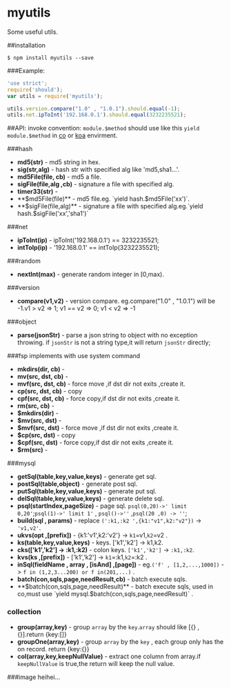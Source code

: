 myutils
=======

Some useful utils.

##installation
```
$ npm install myutils --save
```

###Example:
```js
'use strict';
require('should');
var utils = require('myutils');

utils.version.compare("1.0" , "1.0.1").should.equal(-1);
utils.net.ipToInt('192.168.0.1').should.equal(3232235521);
```

##API:
invoke convention: `module.$method` should use like this `yield module.$method` in [co](https://github.com/tj/co) or [koa](https://github.com/koajs/koa) envirment.

###hash
- **md5(str)** - md5 string in hex.
- **sig(str,alg)** - hash str with specified alg like 'md5,sha1...'.
- **md5File(file, cb)** - md5 a file.
- **sigFile(file,alg ,cb)** - signature a file with specified alg.
- **timer33(str)** - 
- **$md5File(file)** - md5 file.eg. `yield hash.$md5File('xx')`.
- **$sigFile(file,alg)** - signature a file with specified alg.eg.`yield hash.$sigFile('xx','sha1')`

###net
- **ipToInt(ip)** - ipToInt('192.168.0.1') ==  3232235521;
- **intToIp(ip)** - '192.168.0.1' ==  intToIp(3232235521);

###random
- **nextInt(max)** - generate random integer in [0,max).

###version
- **compare(v1,v2)** - version compare. eg.compare("1.0" , "1.0.1") will be -1.v1 > v2 => 1; v1 == v2 => 0; v1 < v2 => -1

###object
- **parse(jsonStr)** - parse a json string to object with no exception throwing. if `jsonStr` is not a string type,it will return `jsonStr` directly;


###fsp
implements with use system command 
- **mkdirs(dir, cb)** - 
- **mv(src, dst, cb)** - 
- **mvf(src, dst, cb)** - force move ,if dst dir not exits ,create it.
- **cp(src, dst, cb)** - copy
- **cpf(src, dst, cb)** - force copy,if dst dir not exits ,create it.
- **rm(src, cb)** - 
- **$mkdirs(dir)** - 
- **$mv(src, dst)** - 
- **$mvf(src, dst)** - force move ,if dst dir not exits ,create it.
- **$cp(src, dst)** - copy
- **$cpf(src, dst)** - force copy,if dst dir not exits ,create it.
- **$rm(src)** - 

###mysql
- **getSql(table,key,value,keys)** - generate get sql.
- **postSql(table,object)** - generate post sql.
- **putSql(table,key,value,keys)** - generate put sql.
- **delSql(table,key,value,keys)** - generate delete sql.
- **psql(startIndex,pageSize)** - page sql. `psql(0,20)->' limit 0,20'`;`psql(1)->' limit 1'` , `psql()->''` ,`psql(20 ,0) -> ''`;
- **build(sql , params)** - replace `(':k1,:k2 ',{k1:"v1",k2:"v2"})` -> `'v1,v2'`.
- **ukvs(opt ,[prefix])** - {k1:'v1',k2:'v2'} -> `k1`=v1,`k2`=v2 .
- **ks(table,key,value,keys)** - keys. ['k1','k2'] -> k1,k2.
- **cks(['k1','k2'] -> :k1,:k2)** - colon keys. `['k1','k2']` -> `:k1,:k2`.
- **kvs(ks ,[prefix])** - ['k1','k2'] -> `k1`=:k1,`k2`=:k2 .
- **inSql(fieldName , array , [isAnd] ,[page])** - eg.`('f' , [1,2,...,1000])` -> `f in (1,2,3...200) or f in(201,...)` .
- **batch(con,sqls,page,needResult,cb)** - batch execute sqls.
- **$batch(con,sqls,page,needResult)** - batch execute sqls, used in co,must use `yield mysql.$batch(con,sqls,page,needResult)` .

### collection
- **group(array,key)** - group `array` by the `key`.`array` should like [{} ,{}].return {key:[]}
- **groupOne(array,key)** - group `array` by the `key` , each group only has the on record. return {key:{}}
- **col(array,key,keepNullValue)** - extract one column from array.if `keepNullValue` is true,the return will keep the null value.



###image
heihei...

